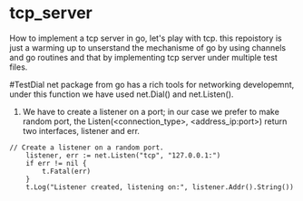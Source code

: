 # tcp_server
How to implement a tcp server in go, let's play with tcp.
this repoistory is just a warming up to unserstand the mechanisme of go by using channels and go routines and that by implementing tcp server under multiple test files.

#TestDial
net package from go has a rich tools for networking developemnt, under this function we have used net.Dial() and net.Listen().

1. We have to create a listener on a port; in our case we prefer to make random port, the Listen(<connection_type>, <address_ip:port>) return two interfaces, listener and err.

```
// Create a listener on a random port.
	listener, err := net.Listen("tcp", "127.0.0.1:")
	if err != nil {
		t.Fatal(err)
	}
	t.Log("Listener created, listening on:", listener.Addr().String())
```
